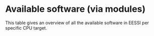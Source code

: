 # Available software (via modules)

This table gives an overview of all the available software in EESSI per specific CPU target.

<p id="time"></p>
<table id="overview_table" class="display" style="width:100%"></table>

